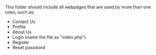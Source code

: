 This folder should include all webpages that are used by more than one roles, such as: 
- Contact Us
- Profile
- About Us
- Login (name the file as "index.php")
- Register
- Reset password
